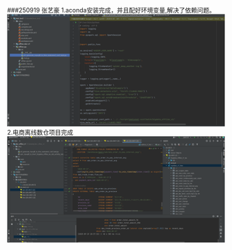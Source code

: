 ###250919 张艺豪
1.aconda安装完成，并且配好环境变量,解决了依赖问题。
![img_3.png](img/img_3.png)
2.电商离线数仓项目完成
![img_4.png](img/img_4.png)